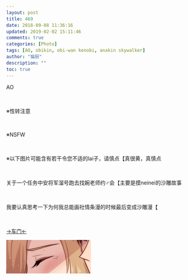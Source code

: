 ```yaml
---
layout: post
title: 469
date: 2018-09-08 11:36:16
updated: 2019-02-02 15:11:46
comments: true
categories: [Photo]
tags: [AO, obikin, obi-wan kenobi, anakin skywalker]
author: "猫厨"
description: ""
toc: true
---
```


<p>AO</p> 
<p>&nbsp;<br /></p> 
<p>※性转注意</p> 
<p>&nbsp;<br /></p> 
<p>※NSFW</p> 
<p>&nbsp;<br /></p> 
<p>※以下图片可能含有若干令您不适的lai子，请慎点【真很黄，真慎点</p> 
<p>&nbsp;<br /></p> 
<p>关于一个任务中安将军溜号跑去找婉老师约♂会【主要是摸neinei的沙雕故事</p> 
<p>&nbsp;<br /></p> 
<p>我要认真思考一下为何我总能画社情条漫的时候最后变成沙雕漫【</p> 
<p>&nbsp;<br /></p> 
<p><a rel="nofollow" href="https://images-wixmp-ed30a86b8c4ca887773594c2.wixmp.com/intermediary/f/d97cf4c4-1f95-4c79-9e66-10b31d5fac97/dcyortn-61f53815-6cc1-4d28-acee-ba543b16da8b.jpg" target="_blank"  >→车门←</a></p>

![](https://raw.githubusercontent.com/alicewish/meowchain247/master/img_cVZNdzJtQk9JV2NkbTg5Y005ZVhjZi94N3ZhYnZUWndVY1l4Y2pYUmVxQ2I5Z3VaejlJSGJ3PT0.png)